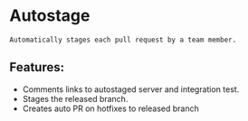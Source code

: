 # Autostage
	Automatically stages each pull request by a team member.

## Features: 
* Comments links to autostaged server and integration test.
* Stages the released branch.
* Creates auto PR on hotfixes to released branch

	